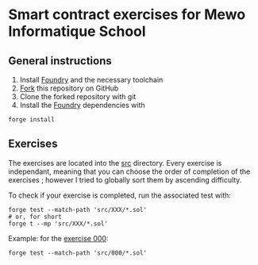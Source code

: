 # Smart contract exercises for Mewo Informatique School

## General instructions

1. Install [Foundry](https://book.getfoundry.sh/) and the necessary toolchain
2. [Fork](https://github.com/mathieu-bour/mewo-contracts-exercises/fork) this repository on GitHub
3. Clone the forked repository with git
4. Install the [Foundry](https://book.getfoundry.sh/) dependencies with

```shell
forge install
```

## Exercises

The exercises are located into the [src](./src/) directory.
Every exercise is independant, meaning that you can choose the order of completion of the exercises ; however I tried to globally sort them by ascending difficulty.

To check if your exercise is completed, run the associated test with:

```shell
forge test --match-path 'src/XXX/*.sol'
# or, for short
forge t --mp 'src/XXX/*.sol'
```

Example: for the [exercise 000](src/000/):

```shell
forge test --match-path 'src/000/*.sol'
```
